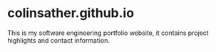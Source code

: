 # colinsather.github.io
This is my software engineering portfolio website, it contains project highlights and contact information.

